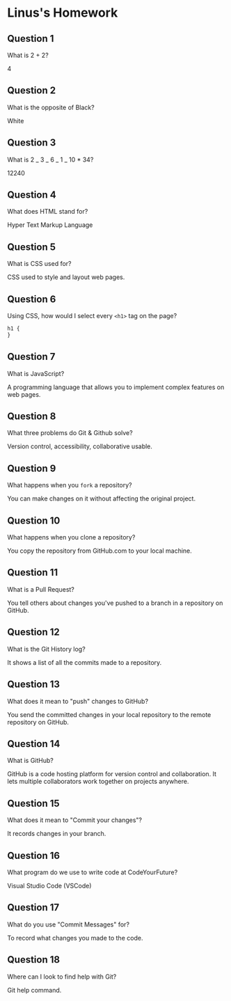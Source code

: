 # Linus's Homework

## Question 1

What is 2 + 2?

4

## Question 2

What is the opposite of Black?

White

## Question 3

What is 2 _ 3 _ 6 _ 1 _ 10 \* 34?

12240

## Question 4

What does HTML stand for?

Hyper Text Markup Language

## Question 5

What is CSS used for?

CSS used to style and layout web pages.

## Question 6

Using CSS, how would I select every `<h1>` tag on the page?

```css
h1 {
}
```

## Question 7

What is JavaScript?

A programming language that allows you to implement complex features on web pages.

## Question 8

What three problems do Git & Github solve?

Version control, accessibility, collaborative usable.

## Question 9

What happens when you `fork` a repository?

You can make changes on it without affecting the original project.

## Question 10

What happens when you clone a repository?

You copy the repository from GitHub.com to your local machine.

## Question 11

What is a Pull Request?

You tell others about changes you've pushed to a branch in a repository on GitHub.

## Question 12

What is the Git History log?

It shows a list of all the commits made to a repository.

## Question 13

What does it mean to "push" changes to GitHub?

You send the committed changes in your local repository to the remote repository on GitHub.

## Question 14

What is GitHub?

GitHub is a code hosting platform for version control and collaboration. It lets multiple collaborators work together on projects anywhere.

## Question 15

What does it mean to "Commit your changes"?

It records changes in your branch.

## Question 16

What program do we use to write code at CodeYourFuture?

Visual Studio Code (VSCode)

## Question 17

What do you use "Commit Messages" for?

To record what changes you made to the code.

## Question 18

Where can I look to find help with Git?

Git help command.
